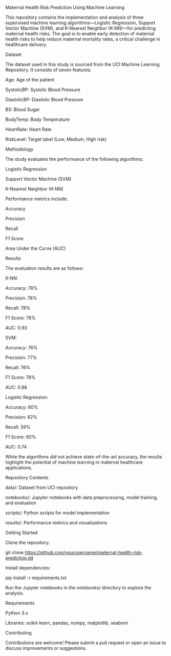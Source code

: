Maternal Health Risk Prediction Using Machine Learning

This repository contains the implementation and analysis of three supervised machine learning algorithms—Logistic Regression, Support Vector Machine (SVM), and K-Nearest Neighbor (K-NN)—for predicting maternal health risks. The goal is to enable early detection of maternal health risks to help reduce maternal mortality rates, a critical challenge in healthcare delivery.

Dataset

The dataset used in this study is sourced from the UCI Machine Learning Repository. It consists of seven features:





Age: Age of the patient



SystolicBP: Systolic Blood Pressure



DiastolicBP: Diastolic Blood Pressure



BS: Blood Sugar



BodyTemp: Body Temperature



HeartRate: Heart Rate



RiskLevel: Target label (Low, Medium, High risk)

Methodology

The study evaluates the performance of the following algorithms:





Logistic Regression



Support Vector Machine (SVM)



K-Nearest Neighbor (K-NN)

Performance metrics include:





Accuracy



Precision



Recall



F1 Score



Area Under the Curve (AUC)

Results

The evaluation results are as follows:





K-NN:





Accuracy: 78%



Precision: 78%



Recall: 78%



F1 Score: 78%



AUC: 0.93



SVM:





Accuracy: 76%



Precision: 77%



Recall: 76%



F1 Score: 76%



AUC: 0.88



Logistic Regression:





Accuracy: 60%



Precision: 62%



Recall: 59%



F1 Score: 60%



AUC: 0.74

While the algorithms did not achieve state-of-the-art accuracy, the results highlight the potential of machine learning in maternal healthcare applications.

Repository Contents





data/: Dataset from UCI repository



notebooks/: Jupyter notebooks with data preprocessing, model training, and evaluation



scripts/: Python scripts for model implementation



results/: Performance metrics and visualizations

Getting Started





Clone the repository:

git clone https://github.com/yourusername/maternal-health-risk-prediction.git



Install dependencies:

pip install -r requirements.txt



Run the Jupyter notebooks in the notebooks/ directory to explore the analysis.

Requirements





Python 3.x



Libraries: scikit-learn, pandas, numpy, matplotlib, seaborn

Contributing

Contributions are welcome! Please submit a pull request or open an issue to discuss improvements or suggestions.

